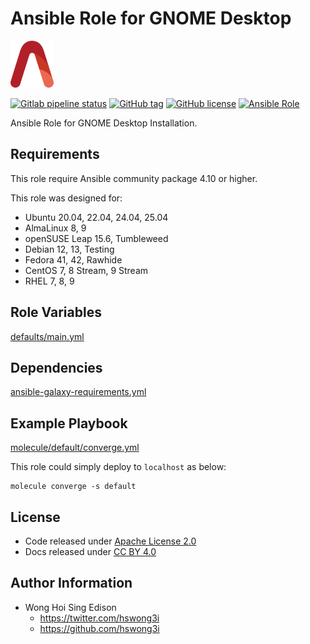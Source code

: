 # Ansible Role for GNOME Desktop

<a href="https://alvistack.com" title="AlviStack" target="_blank"><img src="/alvistack.svg" height="75" alt="AlviStack"></a>

[![Gitlab pipeline status](https://img.shields.io/gitlab/pipeline/alvistack/ansible-role-gnome_desktop/master)](https://gitlab.com/alvistack/ansible-role-gnome_desktop/-/pipelines)
[![GitHub tag](https://img.shields.io/github/tag/alvistack/ansible-role-gnome_desktop.svg)](https://github.com/alvistack/ansible-role-gnome_desktop/tags)
[![GitHub license](https://img.shields.io/github/license/alvistack/ansible-role-gnome_desktop.svg)](https://github.com/alvistack/ansible-role-gnome_desktop/blob/master/LICENSE)
[![Ansible Role](https://img.shields.io/badge/galaxy-alvistack.gnome_desktop-blue.svg)](https://galaxy.ansible.com/alvistack/gnome_desktop)

Ansible Role for GNOME Desktop Installation.

## Requirements

This role require Ansible community package 4.10 or higher.

This role was designed for:

- Ubuntu 20.04, 22.04, 24.04, 25.04
- AlmaLinux 8, 9
- openSUSE Leap 15.6, Tumbleweed
- Debian 12, 13, Testing
- Fedora 41, 42, Rawhide
- CentOS 7, 8 Stream, 9 Stream
- RHEL 7, 8, 9

## Role Variables

[defaults/main.yml](defaults/main.yml)

## Dependencies

[ansible-galaxy-requirements.yml](ansible-galaxy-requirements.yml)

## Example Playbook

[molecule/default/converge.yml](molecule/default/converge.yml)

This role could simply deploy to `localhost` as below:

    molecule converge -s default

## License

- Code released under [Apache License 2.0](LICENSE)
- Docs released under [CC BY 4.0](http://creativecommons.org/licenses/by/4.0/)

## Author Information

- Wong Hoi Sing Edison
  - <https://twitter.com/hswong3i>
  - <https://github.com/hswong3i>
